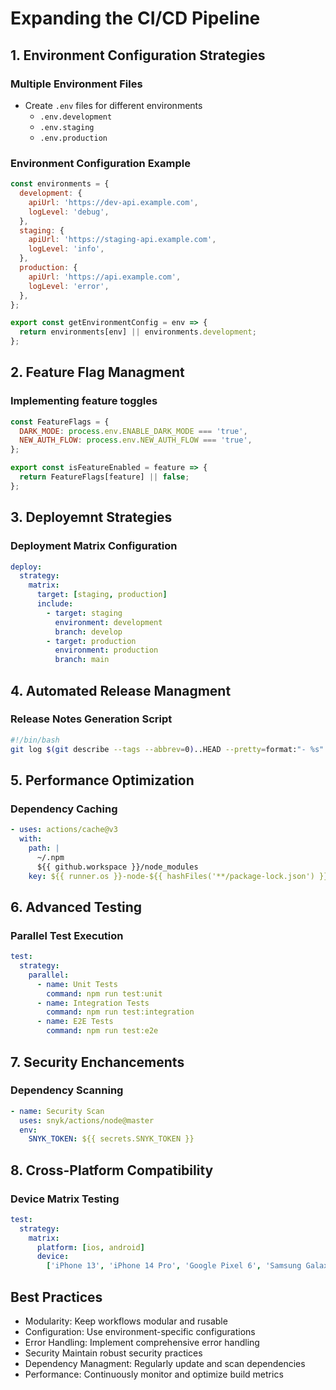 # Expanding the CI/CD Pipeline

## 1. Environment Configuration Strategies

### Multiple Environment Files

- Create `.env` files for different environments
  - `.env.development`
  - `.env.staging`
  - `.env.production`

### Environment Configuration Example

```javascript
const environments = {
  development: {
    apiUrl: 'https://dev-api.example.com',
    logLevel: 'debug',
  },
  staging: {
    apiUrl: 'https://staging-api.example.com',
    logLevel: 'info',
  },
  production: {
    apiUrl: 'https://api.example.com',
    logLevel: 'error',
  },
};

export const getEnvironmentConfig = env => {
  return environments[env] || environments.development;
};
```

## 2. Feature Flag Managment

### Implementing feature toggles

```javascript
const FeatureFlags = {
  DARK_MODE: process.env.ENABLE_DARK_MODE === 'true',
  NEW_AUTH_FLOW: process.env.NEW_AUTH_FLOW === 'true',
};

export const isFeatureEnabled = feature => {
  return FeatureFlags[feature] || false;
};
```

## 3. Deployemnt Strategies

### Deployment Matrix Configuration

```yaml
deploy:
  strategy:
    matrix:
      target: [staging, production]
      include:
        - target: staging
          environment: development
          branch: develop
        - target: production
          environment: production
          branch: main
```

## 4. Automated Release Managment

### Release Notes Generation Script

```bash
#!/bin/bash
git log $(git describe --tags --abbrev=0)..HEAD --pretty=format:"- %s" > RELEASE_NOTES.md
```

## 5. Performance Optimization

### Dependency Caching

```yaml
- uses: actions/cache@v3
  with:
    path: |
      ~/.npm
      ${{ github.workspace }}/node_modules
    key: ${{ runner.os }}-node-${{ hashFiles('**/package-lock.json') }}
```

## 6. Advanced Testing

### Parallel Test Execution

```yaml
test:
  strategy:
    parallel:
      - name: Unit Tests
        command: npm run test:unit
      - name: Integration Tests
        command: npm run test:integration
      - name: E2E Tests
        command: npm run test:e2e
```

## 7. Security Enchancements

### Dependency Scanning

```yaml
- name: Security Scan
  uses: snyk/actions/node@master
  env:
    SNYK_TOKEN: ${{ secrets.SNYK_TOKEN }}
```

## 8. Cross-Platform Compatibility

### Device Matrix Testing

```yaml
test:
  strategy:
    matrix:
      platform: [ios, android]
      device:
        ['iPhone 13', 'iPhone 14 Pro', 'Google Pixel 6', 'Samsung Galaxy S22']
```

## Best Practices
* Modularity: Keep workflows modular and rusable
* Configuration: Use environment-specific configurations
* Error Handling: Implement comprehensive error handling
* Security Maintain robust security practices
* Dependency Managment: Regularly update and scan dependencies
* Performance: Continuously monitor and optimize build metrics
